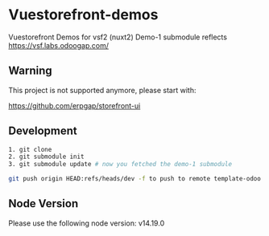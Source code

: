 # Vuestorefront-demos

Vuestorefront Demos for vsf2 (nuxt2)
Demo-1 submodule reflects https://vsf.labs.odoogap.com/

## Warning

This project is not supported anymore, please start with:

https://github.com/erpgap/storefront-ui

## Development

```sh
1. git clone
2. git submodule init
3. git submodule update # now you fetched the demo-1 submodule

git push origin HEAD:refs/heads/dev -f to push to remote template-odoo
```


## Node Version

Please use the following node version:
v14.19.0

